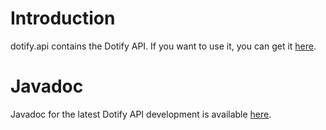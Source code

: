 # Introduction #
dotify.api contains the Dotify API. If you want to use it, you can get it [here](http://search.maven.org/#search%7Cga%7C1%7Ca%3A%22dotify.api%22).

# Javadoc #
Javadoc for the latest Dotify API development is available [here](http://files.pef-format.org/javadoc/dotify-api/).
